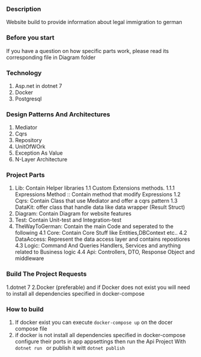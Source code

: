 ### Description 
Website build to provide information about legal immigration to german 
### Before you start
If you have a question on how specific parts work, please read its corresponding file in Diagram folder
### Technology 
1. Asp.net in dotnet 7
2. Docker
3. Postgresql
### Design Patterns And Architectures
1. Mediator
2. Cqrs
3. Repository
4. UnitOfWOrk
5. Exception As Value
6. N-Layer Architecture
### Project Parts
1. Lib: Contain Helper libraries
 1.1 Custom Extensions methods.
    1.1.1 Expressions Method :: Contain method that modify Expressions
1.2 Cqrs: Contain Class that use Mediator and offer a cqrs pattern
1.3 DataKit: offer class that handle data like data wrapper (Result Struct)
2. Diagram: Contain Diagram for website features
3. Test: Contain Unit-test and Integration-test
4. TheWayToGerman: Contain the main Code and seperated to the following
 4.1 Core: Contain Core Stuff like Entities,DBContext etc..
 4.2 DataAccess: Represent the data access layer and contains repostiores
 4.3 Logic: Command And Queries Handlers, Services and anything related to Business logic
 4.4 Api: Controllers, DTO, Response Object and middleware
### Build The Project Requests
1.dotnet 7
2.Docker (preferable) and if Docker does not exist you will need to install all dependencies specified in docker-compose 
### How to build
1. If docker exist you can execute ```docker-compose up``` on the docer compose file
2. if docker is not install all dependencies specified in docker-compose configure their ports in app appsettings then run the Api Project With ```dotnet run ``` or publish it witt ```dotnet publish```
